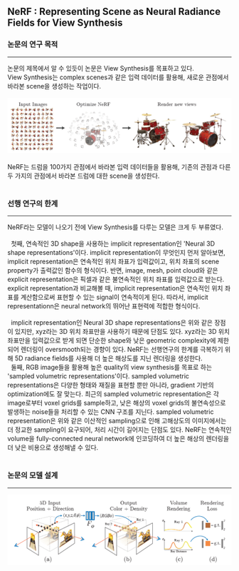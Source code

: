 ## NeRF : Representing Scene as Neural Radiance Fields for View Synthesis 


### 논문의 연구 목적 
---


 논문의 제목에서 알 수 있듯이 논문은 View Synthesis를 목표하고 있다. 
 </br>
 View Synthesis는  complex scenes과 같은 입력 데이터를 활용해, 새로운 관점에서 바라본 scene을 생성하는 작업이다. 
 </br>
 </br>
![Figure 1 : Synthetic Drums Scene](./img/NeRF-1.png)
</br>
</br>
NeRF는 드럼을 100가지 관점에서 바라본 입력 데이터들을 활용해, 기존의 관점과 다른 두 가지의 관점에서 바라본 드럼에 대한 scene을 생성한다.
</br>
</br>
### 선행 연구의 한계
---
NeRF라는 모델이 나오기 전에 View Synthesis를 다루는 모델은 크게 두 부류였다.
</br>
</br>
&nbsp; 첫째, 연속적인 3D shape을 사용하는 implicit representation인 'Neural 3D shape representations'이다. implicit representation이 무엇인지 먼저 알아보면, implicit representation은 연속적인 위치 좌표가 입력값이고, 위치 좌표의 scene property가 출력값인 함수의 형식이다. 반면, image, mesh, point cloud와 같은 explicit representation은 픽셀과 같은 불연속적인 위치 좌표를 입력값으로 받는다. explicit representation과 비교해볼 때,  implicit representation은 연속적인 위치 좌표를 계산함으로써 표현할 수 있는 signal이 연속적이게 된다. 따라서, implicit representationn은 neural network의 뛰어난 표현력에 적합한 형식이다. 
</br>
</br>
&nbsp; implicit representation인 Neural 3D shape representations은 위와 같은 장점이 있지만, xyz라는 3D 위치 좌표만을 사용하기 때문에 단점도 있다. xyz라는 3D 위치 좌표만을 입력값으로 받게 되면 단순한 shape와 낮은 geometric complexity에 제한되어 렌더링이 oversmooth되는 경향이 있다. NeRF는 선행연구의 한계를 극복하기 위해 5D radiance fields를 사용해 더 높은 해상도를 지닌 렌더링을 생성한다.
 </br>
 &nbsp; 둘째, RGB image들을 활용해 높은 quality의 view synthesis를 목표로 하는 'sampled volumetric representations'이다. sampled volumetric representations은 다양한 형태와 재질을 표현할 뿐만 아니라, gradient 기반의 optimization에도 잘 맞는다. 최근의 sampled volumetric representation은 각 image로부터 voxel grids를 sample하고, 낮은 해상의 voxel grids의 불연속성으로 발생하는 noise들을 처리할 수 있는  CNN 구조를 지닌다. sampled volumetric representation은 위와 같은 이산적인 sampling으로 인해 고해상도의 이미지에서는 더 정교한 sampling이 요구되어, 처리 시간이 길어지는 단점도 있다. NeRF는 연속적인 volume을 fully-connected neural network에 인코딩하여 더 높은 해상의 렌더링을 더 낮은 비용으로 생성해낼 수 있다.
 </br>
 </br>
 ### 논문의 모델 설계
 ---
 ![Fig 2 : An Overview of NeRF Architecture](./img/NeRF-2.png)
